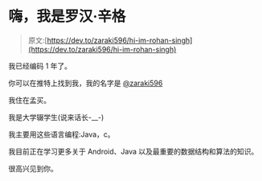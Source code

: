 # 嗨，我是罗汉·辛格

> 原文:[https://dev.to/zaraki596/hi-im-rohan-singh](https://dev.to/zaraki596/hi-im-rohan-singh)

我已经编码 1 年了。

你可以在推特上找到我，我的名字是 [@zaraki596](https://twitter.com/zaraki596)

我住在孟买。

我是大学辍学生(说来话长-__-)

我主要用这些语言编程:Java，c。

我目前正在学习更多关于 Android、Java 以及最重要的数据结构和算法的知识。

很高兴见到你。
